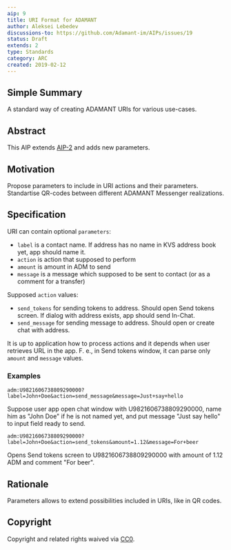 ```yaml
---
aip: 9
title: URI Format for ADAMANT
author: Aleksei Lebedev
discussions-to: https://github.com/Adamant-im/AIPs/issues/19
status: Draft
extends: 2
type: Standards
category: ARC
created: 2019-02-12
---
```


<!--You can leave these HTML comments in your merged AIP and delete the visible duplicate text guides, they will not appear and may be helpful to refer to if you edit it again. This is the suggested template for new AIPs. Note that an AIP number will be assigned by an editor. When opening a pull request to submit your AIP, please use an abbreviated title in the filename, `aip-draft_title_abbrev.md`. The title should be 44 characters or less.-->

## Simple Summary
A standard way of creating ADAMANT URIs for various use-cases.

## Abstract
<!--A short (~200 word) description of the technical issue being addressed.-->
This AIP extends [AIP-2](https://aips.adamant.im/AIPS/aip-2) and adds new parameters.

## Motivation
<!--The motivation is critical for AIPs that want to change the protocol. It should clearly explain why the existing protocol specification is inadequate to address the problem that the AIP solves. AIP submissions without sufficient motivation may be rejected outright.-->
Propose parameters to include in URI actions and their parameters. Standartise QR-codes between different ADAMANT Messenger realizations.

## Specification

URI can contain optional `parameters`:
- `label` is a contact name. If address has no name in KVS address book yet, app should name it.
- `action` is action that supposed to perform
- `amount` is amount in ADM to send
- `message` is a message which supposed to be sent to contact (or as a comment for a transfer)

Supposed `action` values:
- `send_tokens` for sending tokens to address. Should open Send tokens screen. If dialog with address exists, app should send In-Chat. 
- `send_message` for sending message to address. Should open or create chat with address.

It is up to application how to process actions and it depends when user retrieves URL in the app. F. e., in Send tokens window, it can parse only `amount` and `message` values.

### Examples

```
adm:U9821606738809290000?label=John+Doe&action=send_message&message=Just+say+hello
```
Suppose user app open chat window with U9821606738809290000, name him as "John Doe" if he is not named yet, and put message "Just say hello" to input field ready to send. 

```
adm:U9821606738809290000?label=John+Doe&action=send_tokens&amount=1.12&message=For+beer
```
Opens Send tokens screen to U9821606738809290000 with amount of 1.12 ADM and comment "For beer". 

## Rationale
<!--The rationale fleshes out the specification by describing what motivated the design and why particular design decisions were made. It should describe alternate designs that were considered and related work, e.g. how the feature is supported in other languages. The rationale may also provide evidence of consensus within the community, and should discuss important objections or concerns raised during discussion.-->
Parameters allows to extend possibilities included in URIs, like in QR codes.


## Copyright
Copyright and related rights waived via [CC0](https://creativecommons.org/publicdomain/zero/1.0/).
